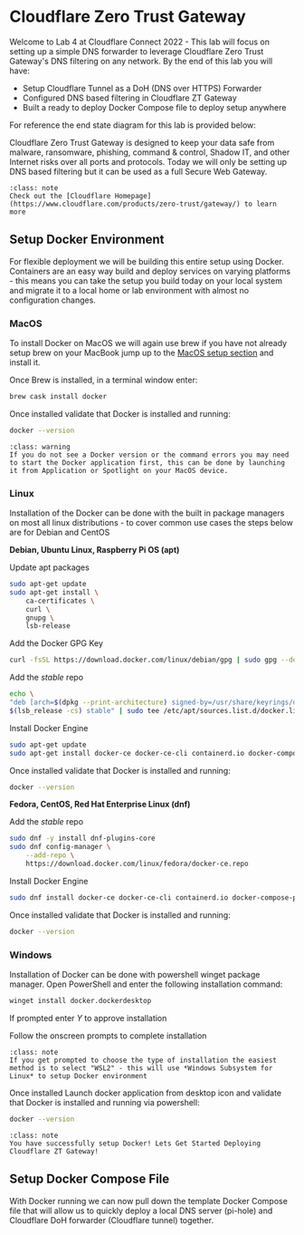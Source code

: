 # Cloudflare Zero Trust Gateway
Welcome to Lab 4 at Cloudflare Connect 2022 - This lab will focus on setting up a simple DNS forwarder to leverage Cloudflare Zero Trust Gateway's DNS filtering on any network.
By the end of this lab you will have:

- Setup Cloudflare Tunnel as a DoH (DNS over HTTPS) Forwarder
- Configured DNS based filtering in Cloudflare ZT Gateway
- Built a ready to deploy Docker Compose file to deploy setup anywhere

For reference the end state diagram for this lab is provided below:



Cloudflare Zero Trust Gateway is designed to keep your data safe from malware, ransomware, phishing, command & control, Shadow IT, and other Internet risks over all ports and protocols. Today we will only be setting up DNS based filtering but it can be used as a full Secure Web Gateway.

```{admonition} Learn More about Cloudflare Zero Trust Gateway! 
:class: note
Check out the [Cloudflare Homepage](https://www.cloudflare.com/products/zero-trust/gateway/) to learn more
```

## Setup Docker Environment

For flexible deployment we will be building this entire setup using Docker. Containers are an easy way build and deploy services on varying platforms - this means you can take the setup you build today on your local system and migrate it to a local home or lab environment with almost no configuration changes.

### MacOS
To install Docker on MacOS we will again use brew if you have not already setup brew on your MacBook jump up to the [MacOS setup section](github.md) and install it.

Once Brew is installed, in a terminal window enter:

``` sh
brew cask install docker
```

Once installed validate that Docker is installed and running:

``` sh
docker --version
```
```{admonition} No Version?
:class: warning
If you do not see a Docker version or the command errors you may need to start the Docker application first, this can be done by launching it from Application or Spotlight on your MacOS device.
```
### Linux

Installation of the Docker can be done with the built in package managers on most all linux distributions - to cover common use cases the steps below are for Debian and CentOS

**Debian, Ubuntu Linux, Raspberry Pi OS (apt)**

Update apt packages 

``` sh
sudo apt-get update
sudo apt-get install \
    ca-certificates \
    curl \
    gnupg \
    lsb-release
```

Add the Docker GPG Key

``` sh
curl -fsSL https://download.docker.com/linux/debian/gpg | sudo gpg --dearmor -o /usr/share/keyrings/docker-archive-keyring.gpg
```

Add the *stable* repo

``` sh
echo \
"deb [arch=$(dpkg --print-architecture) signed-by=/usr/share/keyrings/docker-archive-keyring.gpg] https://download.docker.com/linux/debian \
$(lsb_release -cs) stable" | sudo tee /etc/apt/sources.list.d/docker.list > /dev/null
```

Install Docker Engine

``` sh
sudo apt-get update
sudo apt-get install docker-ce docker-ce-cli containerd.io docker-compose-plugin
```

Once installed validate that Docker is installed and running:

``` sh
docker --version
```

**Fedora, CentOS, Red Hat Enterprise Linux (dnf)**

Add the *stable* repo

``` sh
sudo dnf -y install dnf-plugins-core
sudo dnf config-manager \
    --add-repo \
    https://download.docker.com/linux/fedora/docker-ce.repo
```

Install Docker Engine

``` sh
sudo dnf install docker-ce docker-ce-cli containerd.io docker-compose-plugin
```

Once installed validate that Docker is installed and running:

``` sh
docker --version
```
### Windows
Installation of Docker can be done with powershell winget package manager. Open PowerShell and enter the following installation command:

``` sh
winget install docker.dockerdesktop
```

If prompted enter *Y* to approve installation

Follow the onscreen prompts to complete installation

```{admonition} Install Prompts
:class: note
If you get prompted to choose the type of installation the easiest method is to select "WSL2" - this will use *Windows Subsystem for Linux* to setup Docker environment
```

Once installed Launch docker application from desktop icon and validate that Docker is installed and running via powershell:

``` sh
docker --version
```

```{admonition} Docker Setup Complete! 
:class: note
You have successfully setup Docker! Lets Get Started Deploying Cloudflare ZT Gateway!
```

## Setup Docker Compose File

With Docker running we can now pull down the template Docker Compose file that will allow us to quickly deploy a local DNS server (pi-hole) and Cloudflare DoH forwarder (Cloudflare tunnel) together.

